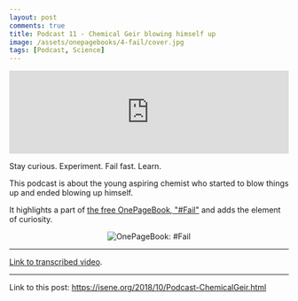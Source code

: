 ```yaml
---
layout: post
comments: true
title: Podcast 11 - Chemical Geir blowing himself up
image: /assets/onepagebooks/4-fail/cover.jpg
tags: [Podcast, Science]
---
```


<iframe src="https://anchor.fm/isene/embed/episodes/Episode-11-2241---Chemical-Geir-blowing-himself-up-e2ct5t" width="100%" frameborder="0" scrolling="no"></iframe>

Stay curious. Experiment. Fail fast. Learn.

This podcast is about the young aspiring chemist who started to blow things up and ended blowing up himself.

It highlights a part of [the free OnePageBook, "#Fail"](https://isene.org/onepagebooks/#1pb-4-fail) and adds the element of curiosity.

<center><img src="https://isene.org/assets/onepagebooks/4-fail/cover.jpg" alt="OnePageBook: #Fail" /></center>

---
[Link to transcribed video](https://youtu.be/fwTcwK0wwac).

---
Link to this post: <https://isene.org/2018/10/Podcast-ChemicalGeir.html>
